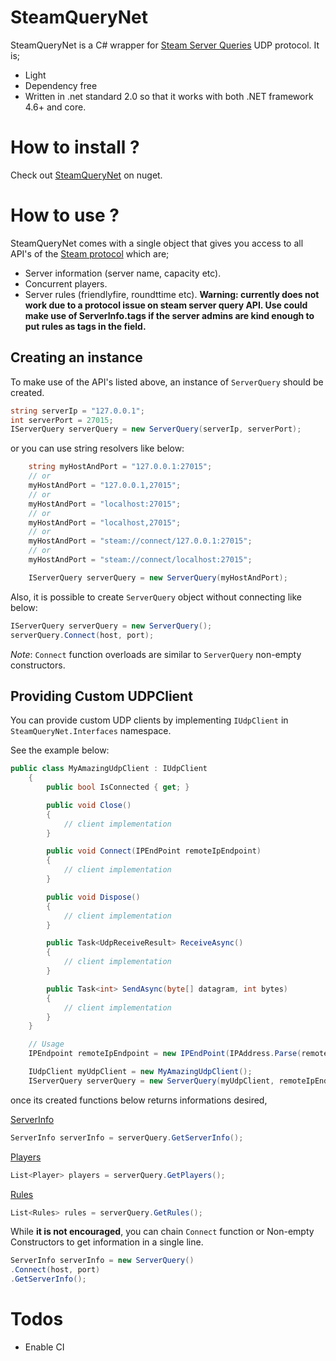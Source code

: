 # SteamQueryNet

SteamQueryNet is a C# wrapper for [Steam Server Queries](https://developer.valvesoftware.com/wiki/Server_queries) UDP protocol. It is;

* Light
* Dependency free
* Written in .net standard 2.0 so that it works with both .NET framework 4.6+ and core.

# How to install ?

Check out [SteamQueryNet](https://www.nuget.org/packages/SteamQueryNet/) on nuget.

# How to use ?

SteamQueryNet comes with a single object that gives you access to all API's of the [Steam protocol](https://developer.valvesoftware.com/wiki/Server_queries) which are;

* Server information (server name, capacity etc).
* Concurrent players.
* Server rules (friendlyfire, roundttime etc). **Warning: currently does not work due to a protocol issue on steam server query API. Use could make use of ServerInfo.tags if the server admins are kind enough to put rules as tags in the field.**

## Creating an instance
To make use of the API's listed above, an instance of `ServerQuery` should be created.

```csharp
string serverIp = "127.0.0.1";
int serverPort = 27015;
IServerQuery serverQuery = new ServerQuery(serverIp, serverPort);
```

or you can use string resolvers like below:

```csharp
    string myHostAndPort = "127.0.0.1:27015";
    // or
    myHostAndPort = "127.0.0.1,27015";
    // or
    myHostAndPort = "localhost:27015";
    // or
    myHostAndPort = "localhost,27015";
    // or
    myHostAndPort = "steam://connect/127.0.0.1:27015";
    // or
    myHostAndPort = "steam://connect/localhost:27015";

    IServerQuery serverQuery = new ServerQuery(myHostAndPort);
```

Also, it is possible to create `ServerQuery` object without connecting like below:

```csharp
IServerQuery serverQuery = new ServerQuery();
serverQuery.Connect(host, port);
```

*Note*: `Connect` function overloads are similar to `ServerQuery` non-empty constructors.

## Providing Custom UDPClient

You can provide custom UDP clients by implementing `IUdpClient` in `SteamQueryNet.Interfaces` namespace.

See the example below:
```csharp
public class MyAmazingUdpClient : IUdpClient
    {
        public bool IsConnected { get; }

        public void Close()
        {
            // client implementation
        }

        public void Connect(IPEndPoint remoteIpEndpoint)
        {
            // client implementation
        }

        public void Dispose()
        {
            // client implementation
        }

        public Task<UdpReceiveResult> ReceiveAsync()
        {
            // client implementation
        }

        public Task<int> SendAsync(byte[] datagram, int bytes)
        {
            // client implementation
        }
    }

    // Usage
    IPEndpoint remoteIpEndpoint = new IPEndPoint(IPAddress.Parse(remoteServerIp), remoteServerPort);

    IUdpClient myUdpClient = new MyAmazingUdpClient();
    IServerQuery serverQuery = new ServerQuery(myUdpClient, remoteIpEndpoint);
```

once its created functions below returns informations desired,

[ServerInfo](https://github.com/cyilcode/SteamQueryNet/blob/master/SteamQueryNet/SteamQueryNet/Models/ServerInfo.cs)
```csharp
ServerInfo serverInfo = serverQuery.GetServerInfo();
```

[Players](https://github.com/cyilcode/SteamQueryNet/blob/master/SteamQueryNet/SteamQueryNet/Models/Player.cs)
```csharp
List<Player> players = serverQuery.GetPlayers();
```

[Rules](https://github.com/cyilcode/SteamQueryNet/blob/master/SteamQueryNet/SteamQueryNet/Models/Rule.cs)
```csharp
List<Rules> rules = serverQuery.GetRules();
```

While **it is not encouraged**, you can chain `Connect` function or Non-empty Constructors to get information in a single line.

```csharp
ServerInfo serverInfo = new ServerQuery()
.Connect(host, port)
.GetServerInfo();
```

# Todos
* Enable CI
